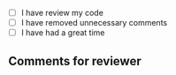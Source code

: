- [ ] I have review my code
- [ ] I have removed unnecessary comments
- [ ] I have had a great time

## Comments for reviewer
